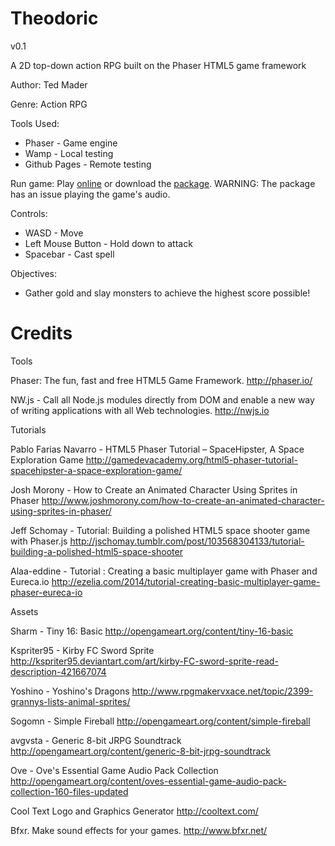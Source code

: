 # Theodoric

v0.1

A 2D top-down action RPG built on the Phaser HTML5 game framework

Author: Ted Mader

Genre: Action RPG

Tools Used:
* Phaser - Game engine
* Wamp - Local testing
* Github Pages - Remote testing

Run game:
Play [online](Tlmader.github.io) or download the [package](https://github.com/Tlmader/theodoric/archive/master.zip). WARNING: The package has an issue playing the game's audio.

Controls:
* WASD - Move
* Left Mouse Button - Hold down to attack
* Spacebar - Cast spell

Objectives:
* Gather gold and slay monsters to achieve the highest score possible!

# Credits

Tools

Phaser: The fun, fast and free HTML5 Game Framework.
http://phaser.io/

NW.js - Call all Node.js modules directly from DOM and enable a new way of writing applications with all Web technologies.
http://nwjs.io

Tutorials

Pablo Farias Navarro - HTML5 Phaser Tutorial – SpaceHipster, A Space Exploration Game
http://gamedevacademy.org/html5-phaser-tutorial-spacehipster-a-space-exploration-game/

Josh Morony - How to Create an Animated Character Using Sprites in Phaser
http://www.joshmorony.com/how-to-create-an-animated-character-using-sprites-in-phaser/

Jeff Schomay - Tutorial: Building a polished HTML5 space shooter game with Phaser.js
http://jschomay.tumblr.com/post/103568304133/tutorial-building-a-polished-html5-space-shooter

Alaa-eddine - Tutorial : Creating a basic multiplayer game with Phaser and Eureca.io
http://ezelia.com/2014/tutorial-creating-basic-multiplayer-game-phaser-eureca-io

Assets

Sharm - Tiny 16: Basic
http://opengameart.org/content/tiny-16-basic

Kspriter95 - Kirby FC Sword Sprite
http://kspriter95.deviantart.com/art/kirby-FC-sword-sprite-read-description-421667074

Yoshino - Yoshino's Dragons
http://www.rpgmakervxace.net/topic/2399-grannys-lists-animal-sprites/

Sogomn - Simple Fireball
http://opengameart.org/content/simple-fireball

avgvsta - Generic 8-bit JRPG Soundtrack
http://opengameart.org/content/generic-8-bit-jrpg-soundtrack

Ove - Ove's Essential Game Audio Pack Collection
http://opengameart.org/content/oves-essential-game-audio-pack-collection-160-files-updated

Cool Text Logo and Graphics Generator
http://cooltext.com/

Bfxr. Make sound effects for your games.
http://www.bfxr.net/
